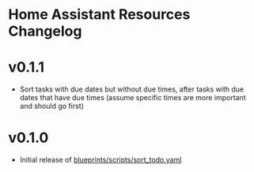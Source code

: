 # Home Assistant Resources Changelog

# v0.1.1

- Sort tasks with due dates but without due times, after tasks with due dates that have due times (assume specific times are more important and should go first)

# v0.1.0

- Initial release of [blueprints/scripts/sort_todo.yaml](./blueprints/scripts/sort_todo.yaml)
